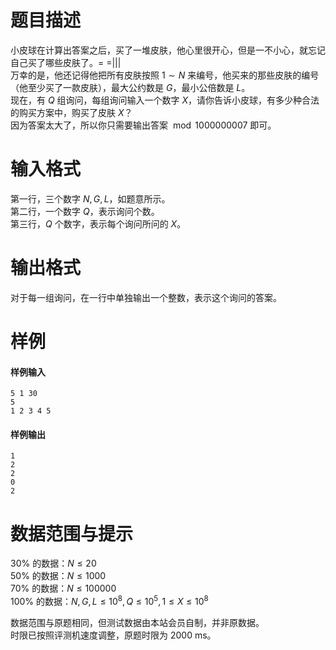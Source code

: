
# 题目描述

小皮球在计算出答案之后，买了一堆皮肤，他心里很开心，但是一不小心，就忘记自己买了哪些皮肤了。= =|||  
万幸的是，他还记得他把所有皮肤按照 $1\sim N$ 来编号，他买来的那些皮肤的编号（他至少买了一款皮肤），最大公约数是 $G$，最小公倍数是 $L$。  
现在，有 $Q$ 组询问，每组询问输入一个数字 $X$，请你告诉小皮球，有多少种合法的购买方案中，购买了皮肤 $X$？  
因为答案太大了，所以你只需要输出答案 $\bmod 1000000007$ 即可。

# 输入格式

第一行，三个数字 $N,G,L$，如题意所示。  
第二行，一个数字 $Q$，表示询问个数。  
第三行，$Q$ 个数字，表示每个询问所问的 $X$。

# 输出格式

对于每一组询问，在一行中单独输出一个整数，表示这个询问的答案。

# 样例

#### 样例输入
```plain
5 1 30
5
1 2 3 4 5
```
#### 样例输出
```plain
1
2
2
0
2
```

# 数据范围与提示

$30\%$ 的数据：$N\leq 20$  
$50\%$ 的数据：$N\leq 1000$  
$70\%$ 的数据：$N\leq 100000$  
$100\%$ 的数据：$N,G,L\leq 10^8,Q\leq 10^5,1\leq X\leq 10^8$

数据范围与原题相同，但测试数据由本站会员自制，并非原数据。  
时限已按照评测机速度调整，原题时限为 2000 ms。

